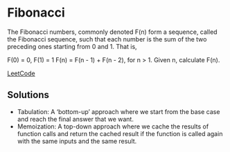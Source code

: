 # Fibonacci

The Fibonacci numbers, commonly denoted F(n) form a sequence, called the
Fibonacci sequence, such that each number is the sum of the two preceding ones
starting from 0 and 1. That is,

F(0) = 0, F(1) = 1
F(n) = F(n - 1) + F(n - 2), for n > 1.
Given n, calculate F(n).

[LeetCode](https://leetcode.com/problems/fibonacci-number/)

## Solutions

- Tabulation: A ‘bottom-up’ approach where we start from the base case and reach the final answer that we want.
- Memoization: A top-down approach where we cache the results of function calls and return the cached result if the function is called again with the same inputs and the same result.
